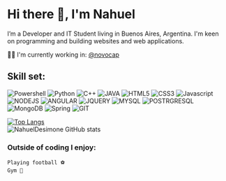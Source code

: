 # Hi there 👋, I'm Nahuel

I’m a Developer and IT Student living in Buenos Aires, Argentina. I'm keen on programming and building websites and web applications.

🧑‍💻 I'm currently working in: [@novocap](https://github.com/novocap)

## Skill set:
![Powershell](https://img.shields.io/badge/PowerShell-5391FE?style=for-the-badge&logo=PowerShell&logoColor=white)
![Python](https://img.shields.io/badge/Python-3776AB?style=for-the-badge&logo=python&logoColor=white)
![C++](https://img.shields.io/badge/C++-00599C?style=for-the-badge&logo=c%2b%2b&logoColor=white)
![JAVA](https://img.shields.io/badge/Java-ED8B00?style=for-the-badge&logo=java&logoColor=white)
![HTML5](https://img.shields.io/badge/HTML5-E34F26?style=for-the-badge&logo=html5&logoColor=white)
![CSS3](https://img.shields.io/badge/CSS3-1572B6?style=for-the-badge&logo=css3&logoColor=white)
![Javascript](https://img.shields.io/badge/JavaScript-323330?style=for-the-badge&logo=javascript&logoColor=F7DF1E)
![NODEJS](https://img.shields.io/badge/Node.js-339933?style=for-the-badge&logo=nodedotjs&logoColor=white)
![ANGULAR](https://img.shields.io/badge/Angular-DD0031?style=for-the-badge&logo=angular&logoColor=white)
![JQUERY](https://img.shields.io/badge/jQuery-0769AD?style=for-the-badge&logo=jquery&logoColor=white)
![MYSQL](https://img.shields.io/badge/MySQL-00000F?style=for-the-badge&logo=mysql&logoColor=white)
![POSTRGRESQL](https://img.shields.io/badge/PostgreSQL-316192?style=for-the-badge&logo=postgresql&logoColor=white)
![MongoDB](https://img.shields.io/badge/MongoDB-4EA94B?style=for-the-badge&logo=mongodb&logoColor=white)
![Spring](https://img.shields.io/badge/Spring_Boot-F2F4F9?style=for-the-badge&logo=spring-boot)
![GIT](https://img.shields.io/badge/Git-F05032?style=for-the-badge&logo=git&logoColor=white)
    
[![Top Langs](https://github-readme-stats.vercel.app/api/top-langs/?username=NahuelDesimone&layout=compact)](https://github.com/anuraghazra/github-readme-stats)    
![NahuelDesimone GitHub stats](https://github-readme-stats.vercel.app/api?username=NahuelDesimone&show_icons=true&theme=radical)

### Outside of coding I enjoy:

    Playing football ⚽
    Gym 💪

